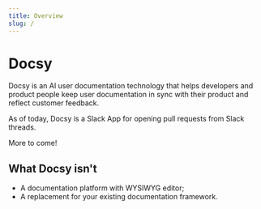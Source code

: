 ```yaml
---
title: Overview
slug: /
---
```


# Docsy

Docsy is an AI user documentation technology that helps developers and product people keep user documentation in sync with their product and reflect customer feedback.

As of today, Docsy is a Slack App for opening pull requests from Slack threads.

More to come!

## What Docsy isn't

- A documentation platform with WYSIWYG editor;
- A replacement for your existing documentation framework.